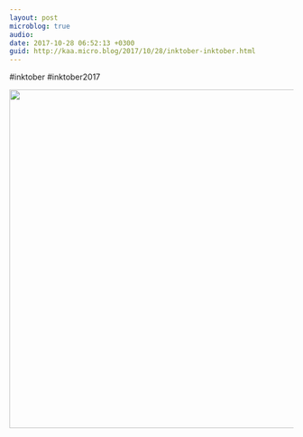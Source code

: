 ```yaml
---
layout: post
microblog: true
audio: 
date: 2017-10-28 06:52:13 +0300
guid: http://kaa.micro.blog/2017/10/28/inktober-inktober.html
---
```

#inktober #inktober2017

<img src="http://www.kaa.bz/uploads/2018/d8347f126c.jpg" width="600" height="600" />
